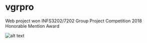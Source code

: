 # vgrpro
Web project won INFS3202/7202 Group Project Competition 2018 Honorable Mention Award

![alt text](https://i.imgur.com/cQQo8rS.png)
